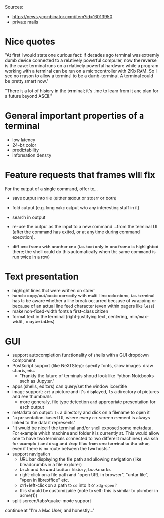 Sources:
- https://news.ycombinator.com/item?id=16013950
- private mails

# Nice quotes

  "At first I would state one curious fact: if decades ago terminal was extremly dumb device connected to a relatively
  powerful computer, now the reverse is the case: terminal runs on a relatively powerful hardware while a program
  working with a terminal can be run on a microcontroller with 2Kb RAM. So I see no reason to allow a terminal to be a
  dumb-terminal. A terminal could be pretty smart now."

  "There is a lot of history in the terminal; it's time to learn from it and plan for a future beyond ASCII."

# General important properties of a terminal

- low latency
- 24-bit color
- predictability
- information density

# Feature requests that frames will fix

For the output of a single command, offer to...
- save output into file (either stdout or stderr or both)
- fold output (e.g. long `make` output w/o any interesting stuff in it)
- search in output
- re-use the output as the input to a new command
...from the terminal UI (after the command has exited, or at any time during command execution).

- diff one frame with another one (i.e. text only in one frame is highlighted there; the shell could do this
  automatically when the same command is run twice in a row)

# Text presentation

- highlight lines that were written on stderr
- handle copy/cut/paste correctly with multi-line selections, i.e. terminal has to be aware whether a line break
  occurred because of wrapping or because of an actual line feed character (even within pagers like `less`)
- make non-fixed-width fonts a first-class citizen
- format text in the terminal (right-justifying text, centering, min/max-width, maybe tables)

# GUI

- support autocompletion functionality of shells with a GUI dropdown component
- PostScript support (like NeXTStep): specify fonts, show images, draw charts, etc.
  - "Frankly the future of terminals should look like Python Notebooks such as Jupyter."
- apps (shells, editors) can query/set the window icon/title
- image support: `cat` a picture and it's displayed, `ls` a directory of pictures and see thumbnails
  - more generally, file type detection and appropriate presentation for each output
- metadata on output: `ls` a directory and click on a filename to open it
- "a presentation-based UI, where every on-screen element is always linked to the data it represents"
- "It would be nice if the terminal and/or shell exposed some metadata. For example which machine and folder it is
  currently at. This would allow one to have two terminals connected to two different machines ( via ssh for example )
  and drag and drop files from one terminal to the other, even if there is no route between the two hosts."
- support navigation
  - URL bar displaying the file path and allowing navigation (like breadcrumbs in a file explorer)
  - back and forward button, history, bookmarks
  - right-click on a file path and "open URL in browser", "untar file", "open in libreoffice" etc.
  - ctrl+left-click on a path to `cd` into it or `xdg-open` it
  - this should be customizable (note to self: this is similar to plumber in acme(1))
- split-screen/tabs/quake-mode support

continue at "I'm a Mac User, and honestly..."
